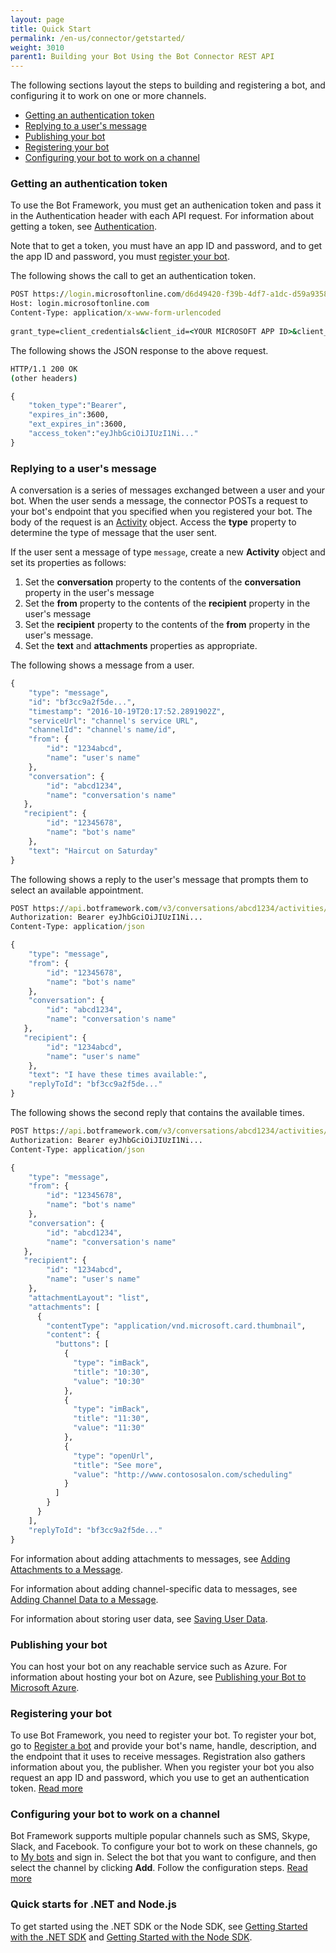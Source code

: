 ```yaml
---
layout: page
title: Quick Start
permalink: /en-us/connector/getstarted/
weight: 3010
parent1: Building your Bot Using the Bot Connector REST API
---
```


The following sections layout the steps to building and registering a bot, and configuring it to work on one or more channels.

- [Getting an authentication token](#token)
- [Replying to a user's message](#message)
- [Publishing your bot](#publish)
- [Registering your bot](#register)
- [Configuring your bot to work on a channel](#configure)


<a id="token" />

### Getting an authentication token

To use the Bot Framework, you must get an authenication token and pass it in the Authentication header with each API request. For information about getting a token, see [Authentication](../authentication).

Note that to get a token, you must have an app ID and password, and to get the app ID and password, you must [register your bot](#register).

The following shows the call to get an authentication token.

```cmd
POST https://login.microsoftonline.com/d6d49420-f39b-4df7-a1dc-d59a935871db/oauth2/v2.0/token HTTP/1.1
Host: login.microsoftonline.com
Content-Type: application/x-www-form-urlencoded
 
grant_type=client_credentials&client_id=<YOUR MICROSOFT APP ID>&client_secret=<YOUR MICROSOFT APP PASSWORD>&scope=https%3A%2F%2Fapi.botframework.com%2F.default
```

The following shows the JSON response to the above request.

```cmd
HTTP/1.1 200 OK
(other headers) 

{
    "token_type":"Bearer",
    "expires_in":3600,
    "ext_expires_in":3600,
    "access_token":"eyJhbGciOiJIUzI1Ni..."
}
```

<a id="message" />

### Replying to a user's message

A conversation is a series of messages exchanged between a user and your bot. When the user sends a message, the connector POSTs a request to your bot's endpoint that you specified when you registered your bot. The body of the request is an [Activity](../reference/#activity) object. Access the **type** property to determine the type of message that the user sent. 

If the user sent a message of type `message`, create a new **Activity** object and set its properties as follows:

1. Set the **conversation** property to the contents of the **conversation** property in the user's message
2. Set the **from** property to the contents of the **recipient** property in the user's message
3. Set the **recipient** property to the contents of the **from** property in the user's message.
4. Set the **text** and **attachments** properties as appropriate.

The following shows a message from a user.

```cmd
{
    "type": "message",
    "id": "bf3cc9a2f5de...",
    "timestamp": "2016-10-19T20:17:52.2891902Z",
    "serviceUrl": "channel's service URL",
    "channelId": "channel's name/id",
    "from": {
        "id": "1234abcd",
        "name": "user's name"
    },
    "conversation": {
        "id": "abcd1234",
        "name": "conversation's name"
   },
   "recipient": {
        "id": "12345678",
        "name": "bot's name"
    },
    "text": "Haircut on Saturday"
}
```

The following shows a reply to the user's message that prompts them to select an available appointment.

```cmd
POST https://api.botframework.com/v3/conversations/abcd1234/activities/bf3cc9a2f5de... HTTP/1.1
Authorization: Bearer eyJhbGciOiJIUzI1Ni...
Content-Type: application/json

{
    "type": "message",
    "from": {
        "id": "12345678",
        "name": "bot's name"
    },
    "conversation": {
        "id": "abcd1234",
        "name": "conversation's name"
   },
   "recipient": {
        "id": "1234abcd",
        "name": "user's name"
    },
    "text": "I have these times available:",
    "replyToId": "bf3cc9a2f5de..."
}
```

The following shows the second reply that contains the available times.

```cmd
POST https://api.botframework.com/v3/conversations/abcd1234/activities/bf3cc9a2f5de... HTTP/1.1
Authorization: Bearer eyJhbGciOiJIUzI1Ni...
Content-Type: application/json

{
    "type": "message",
    "from": {
        "id": "12345678",
        "name": "bot's name"
    },
    "conversation": {
        "id": "abcd1234",
        "name": "conversation's name"
   },
   "recipient": {
        "id": "1234abcd",
        "name": "user's name"
    },
    "attachmentLayout": "list",
    "attachments": [
      {
        "contentType": "application/vnd.microsoft.card.thumbnail",
        "content": {
          "buttons": [
            {
              "type": "imBack",
              "title": "10:30",
              "value": "10:30"
            },
            {
              "type": "imBack",
              "title": "11:30",
              "value": "11:30"
            },
            {
              "type": "openUrl",
              "title": "See more",
              "value": "http://www.contososalon.com/scheduling"
            }
          ]
        }
      }
    ],
    "replyToId": "bf3cc9a2f5de..."
}
```   

For information about adding attachments to messages, see [Adding Attachments to a Message](../attachments).

For information about adding channel-specific data to messages, see [Adding Channel Data to a Message](../channeldata).

For information about storing user data, see [Saving User Data](../userdata).

<a id="publish" />

### Publishing your bot

You can host your bot on any reachable service such as Azure. For information about hosting your bot on Azure, see [Publishing your Bot to Microsoft Azure](/en-us/csharp/builder/sdkreference/gettingstarted.html).


<a id="register" />

### Registering your bot

To use Bot Framework, you need to register your bot. To register your bot, go to [Register a bot](https://dev.botframework.com/bots/new) and provide your bot's name, handle, description, and the endpoint that it uses to receive messages. Registration also gathers information about you, the publisher. When you register your bot you also request an app ID and password, which you use to get an authentication token. [Read more](/en-us/registration/)


<a id="configure" />

### Configuring your bot to work on a channel

Bot Framework supports multiple popular channels such as SMS, Skype, Slack, and Facebook. To configure your bot to work on these channels, go to [My bots](https://dev.botframework.com/bots) and sign in. Select the bot that you want to configure, and then select the channel by clicking **Add**. Follow the configuration steps. [Read more](/en-us/channels/) 


### Quick starts for .NET and Node.js

To get started using the .NET SDK or the Node SDK, see [Getting Started with the .NET SDK](/en-us/csharp/builder/sdkreference/gettingstarted.html) and [Getting Started with the Node SDK](/en-us/node/builder/overview/#navtitle). 

